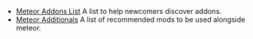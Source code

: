 - [Meteor Addons List](https://github.com/MeteorRejects/meteor-lists/blob/master/MeteorAddons.md) A list to help newcomers discover addons. 
- [Meteor Additionals](https://github.com/MeteorRejects/meteor-lists/blob/master/MeteorAdditionals.md) A list of recommended mods to be used alongside meteor.
